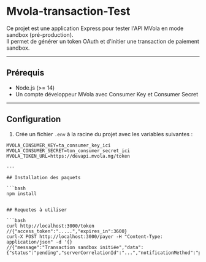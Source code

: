 # Mvola-transaction-Test

Ce projet est une application Express pour tester l'API MVola en mode sandbox (pré-production).  
Il permet de générer un token OAuth et d'initier une transaction de paiement sandbox.

---

## Prérequis

- Node.js (>= 14)
- Un compte développeur MVola avec Consumer Key et Consumer Secret

---

## Configuration

1. Crée un fichier `.env` à la racine du projet avec les variables suivantes :

```env
MVOLA_CONSUMER_KEY=ta_consumer_key_ici
MVOLA_CONSUMER_SECRET=ton_consumer_secret_ici
MVOLA_TOKEN_URL=https://devapi.mvola.mg/token

---

## Installation des paquets

```bash
npm install


## Requetes à utiliser

```bash
curl http://localhost:3000/token
//{"access_token":".....","expires_in":3600}
curl-X POST http://localhost:3000/payer -H "Content-Type: application/json" -d '{}
//{"message":"Transaction sandbox initiée","data":{"status":"pending","serverCorrelationId":"...","notificationMethod":"polling"}
